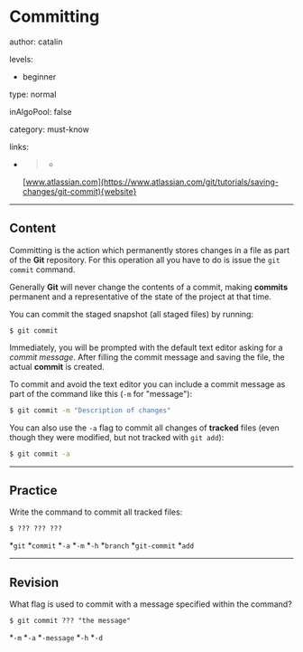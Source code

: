 # Committing
author: catalin

levels:

  - beginner

type: normal

inAlgoPool: false

category: must-know

links:

  - >-
    [www.atlassian.com](https://www.atlassian.com/git/tutorials/saving-changes/git-commit){website}

---
## Content

Committing is the action which permanently stores changes in a file as part of the **Git** repository. For this operation all you have to do is issue the `git commit` command.

Generally **Git** will never change the contents of a commit, making **commits**  permanent and a representative of the state of the project at that time.


You can commit the staged snapshot (all staged files) by running:
```
$ git commit
```
Immediately, you will be prompted with the default text editor asking for a *commit message*. After filling the commit message and saving the file, the actual **commit** is created.

To commit and avoid the text editor you can include a commit message as part of the command like this (`-m` for "message"):
```bash
$ git commit -m "Description of changes"
```
You can also use the `-a` flag to commit all changes of **tracked** files (even though they were modified, but not tracked with `git add`):
```bash
$ git commit -a
```

---
## Practice

Write the command to commit all tracked files:
```
$ ??? ??? ???
```

*`git`
*`commit`
*`-a`
*`-m`
*`-h`
*`branch`
*`git-commit`
*`add`

---
## Revision

What flag is used to commit with a message specified within the command?
```
$ git commit ??? "the message" 
```
*`-m`
*`-a`
*`-message`
*`-h`
*`-d`